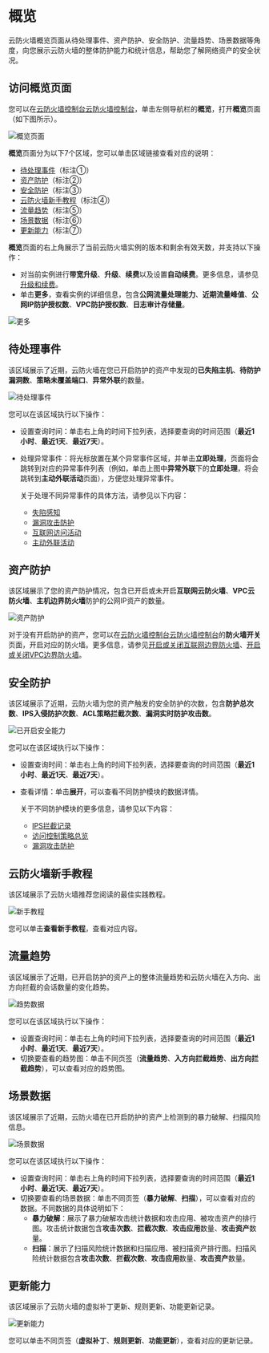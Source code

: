 # 概览

云防火墙概览页面从待处理事件、资产防护、安全防护、流量趋势、场景数据等角度，向您展示云防火墙的整体防护能力和统计信息，帮助您了解网络资产的安全状况。

## 访问概览页面

您可以在[云防火墙控制台](https://yundun.console.aliyun.com/?p=cfwnext)[云防火墙控制台](https://partners-yundun.console.aliyun.com/?p=cfwnext)，单击左侧导航栏的**概览**，打开**概览**页面（如下图所示）。

![概览页面](https://static-aliyun-doc.oss-accelerate.aliyuncs.com/assets/img/zh-CN/9142332161/p78161.png)

**概览**页面分为以下7个区域，您可以单击区域链接查看对应的说明：

-   [待处理事件](#section_j1g_sld_4rv)（标注①）
-   [资产防护](#section_wj3_hqh_w7i)（标注②）
-   [安全防护](#section_u4d_ei7_b9e)（标注③）
-   [云防火墙新手教程](#section_iq6_0hp_bf8)（标注④）
-   [流量趋势](#section_fev_jef_sfq)（标注⑤）
-   [场景数据](#section_hlh_2sx_yvk)（标注⑥）
-   [更新能力](#section_xxc_jsu_gk2)（标注⑦）

**概览**页面的右上角展示了当前云防火墙实例的版本和剩余有效天数，并支持以下操作：

-   对当前实例进行**带宽升级**、**升级**、**续费**以及设置**自动续费**。更多信息，请参见[升级和续费](/cn.zh-CN/云防火墙控制台概览/升级和续费.md)。
-   单击**更多**，查看实例的详细信息，包含**公网流量处理能力**、**近期流量峰值**、**公网IP防护授权数**、**VPC防护授权数**、**日志审计存储量**。

![更多](https://static-aliyun-doc.oss-accelerate.aliyuncs.com/assets/img/zh-CN/0242332161/p238333.png)

## 待处理事件

该区域展示了近期，云防火墙在您已开启防护的资产中发现的**已失陷主机**、**待防护漏洞数**、**策略未覆盖端口**、**异常外联**的数量。

![待处理事件](https://static-aliyun-doc.oss-accelerate.aliyuncs.com/assets/img/zh-CN/0242332161/p132997.png)

您可以在该区域执行以下操作：

-   设置查询时间：单击右上角的时间下拉列表，选择要查询的时间范围（**最近1小时**、**最近1天**、**最近7天**）。
-   处理异常事件：将光标放置在某个异常事件区域，并单击**立即处理**，页面将会跳转到对应的异常事件列表（例如，单击上图中**异常外联**下的**立即处理**，将会跳转到**主动外联活动**页面），方便您处理异常事件。

    关于处理不同异常事件的具体方法，请参见以下内容：

    -   [失陷感知](/cn.zh-CN/网络流量分析/失陷感知.md)
    -   [漏洞攻击防护](/cn.zh-CN/入侵防御/漏洞攻击防护.md)
    -   [互联网访问活动](/cn.zh-CN/网络流量分析/互联网访问活动.md)
    -   [主动外联活动](/cn.zh-CN/网络流量分析/主动外联活动.md)

## 资产防护

该区域展示了您的资产防护情况，包含已开启或未开启**互联网云防火墙**、**VPC云防火墙**、**主机边界防火墙**防护的公网IP资产的数量。

![资产防护](https://static-aliyun-doc.oss-accelerate.aliyuncs.com/assets/img/zh-CN/0242332161/p238289.png)

对于没有开启防护的资产，您可以在[云防火墙控制台](https://yundun.console.aliyun.com/?p=cfwnext)[云防火墙控制台](https://partners-yundun.console.aliyun.com/?p=cfwnext)的**防火墙开关**页面，开启对应的防火墙。更多信息，请参见[开启或关闭互联网边界防火墙](/cn.zh-CN/防火墙开关/开启或关闭互联网边界防火墙.md)、[开启或关闭VPC边界防火墙](/cn.zh-CN/防火墙开关/VPC边界防火墙/开启或关闭VPC边界防火墙.md)。

## 安全防护

该区域展示了近期，云防火墙为您的资产触发的安全防护的次数，包含**防护总次数**、**IPS入侵防护次数**、**ACL策略拦截次数**、**漏洞实时防护攻击数**。

![已开启安全能力](https://static-aliyun-doc.oss-accelerate.aliyuncs.com/assets/img/zh-CN/0242332161/p133011.png)

您可以在该区域执行以下操作：

-   设置查询时间：单击右上角的时间下拉列表，选择要查询的时间范围（**最近1小时**、**最近1天**、**最近7天**）。
-   查看详情：单击**展开**，可以查看不同防护模块的数据详情。

    关于不同防护模块的更多信息，请参见以下内容：

    -   [IPS拦截记录](/cn.zh-CN/网络流量分析/IPS拦截记录.md)
    -   [访问控制策略总览](/cn.zh-CN/访问控制/访问控制策略总览.md)
    -   [漏洞攻击防护](/cn.zh-CN/入侵防御/漏洞攻击防护.md)

## 云防火墙新手教程

该区域展示了云防火墙推荐您阅读的最佳实践教程。

![新手教程](https://static-aliyun-doc.oss-accelerate.aliyuncs.com/assets/img/zh-CN/0242332161/p238321.png)

您可以单击**查看新手教程**，查看对应内容。

## 流量趋势

该区域展示了近期，已开启防护的资产上的整体流量趋势和云防火墙在入方向、出方向拦截的会话数量的变化趋势。

![趋势数据](https://static-aliyun-doc.oss-accelerate.aliyuncs.com/assets/img/zh-CN/0242332161/p78162.png)

您可以在该区域执行以下操作：

-   设置查询时间：单击右上角的时间下拉列表，选择要查询的时间范围（**最近1小时**、**最近1天**、**最近7天**）。
-   切换要查看的趋势图：单击不同页签（**流量趋势**、**入方向拦截趋势**、**出方向拦截趋势**），可以查看对应的趋势图。

## 场景数据

该区域展示了近期，云防火墙在已开启防护的资产上检测到的暴力破解、扫描风险信息。

![场景数据](https://static-aliyun-doc.oss-accelerate.aliyuncs.com/assets/img/zh-CN/0242332161/p78163.png)

您可以在该区域执行以下操作：

-   设置查询时间：单击右上角的时间下拉列表，选择要查询的时间范围（**最近1小时**、**最近1天**、**最近7天**）。
-   切换要查看的场景数据：单击不同页签（**暴力破解**、**扫描**），可以查看对应的数据。不同数据的具体说明如下：
    -   **暴力破解**：展示了暴力破解攻击统计数据和攻击应用、被攻击资产的排行图。攻击统计数据包含**攻击次数**、**拦截次数**、**攻击应用**数量、**攻击资产**数量。
    -   **扫描**：展示了扫描风险统计数据和扫描应用、被扫描资产排行图。扫描风险统计数据包含**攻击次数**、**拦截次数**、**攻击应用**数量、**攻击资产**数量。

## 更新能力

该区域展示了云防火墙的虚拟补丁更新、规则更新、功能更新记录。

![更新能力](https://static-aliyun-doc.oss-accelerate.aliyuncs.com/assets/img/zh-CN/0242332161/p238323.png)

您可以单击不同页签（**虚拟补丁**、**规则更新**、**功能更新**），查看对应的更新记录。


